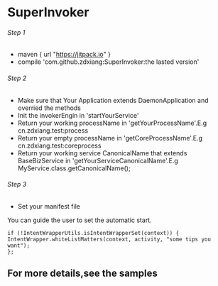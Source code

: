 # SuperInvoker

###### Step 1
* maven { url "https://jitpack.io" }
* compile 'com.github.zdxiang:SuperInvoker:the lasted version'

###### Step 2
* Make sure that Your Application extends DaemonApplication and overried the methods
* Init the invokerEngin in 'startYourService'
* Return your working processName in 'getYourProcessName'.E.g cn.zdxiang.test:process
* Return your empty processName in 'getCoreProcessName'.E.g cn.zdxiang.test:coreprocess
* Return your working service CanonicalName that extends BaseBizService in 'getYourServiceCanonicalName'.E.g  MyService.class.getCanonicalName();

###### Step 3
* Set your manifest file

You can guide the user to set the automatic start.<br>

    if (!IntentWrapperUtils.isIntentWrapperSet(context)) { 
    IntentWrapper.whiteListMatters(context, activity, "some tips you want"); 
    };

## For more details,see the samples
